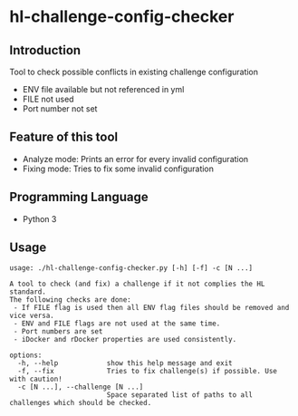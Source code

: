 # hl-challenge-config-checker
## Introduction
Tool to check possible conflicts in existing challenge configuration
* ENV file available but not referenced in yml
* FILE not used
* Port number not set

## Feature of this tool
* Analyze mode: Prints an error for every invalid configuration
* Fixing mode: Tries to fix some invalid configuration

## Programming Language
* Python 3

## Usage
```
usage: ./hl-challenge-config-checker.py [-h] [-f] -c [N ...]

A tool to check (and fix) a challenge if it not complies the HL standard.
The following checks are done:
 - If FILE flag is used then all ENV flag files should be removed and vice versa.
 - ENV and FILE flags are not used at the same time.
 - Port numbers are set
 - iDocker and rDocker properties are used consistently.

options:
  -h, --help            show this help message and exit
  -f, --fix             Tries to fix challenge(s) if possible. Use with caution!
  -c [N ...], --challenge [N ...]
                        Space separated list of paths to all challenges which should be checked.
```

